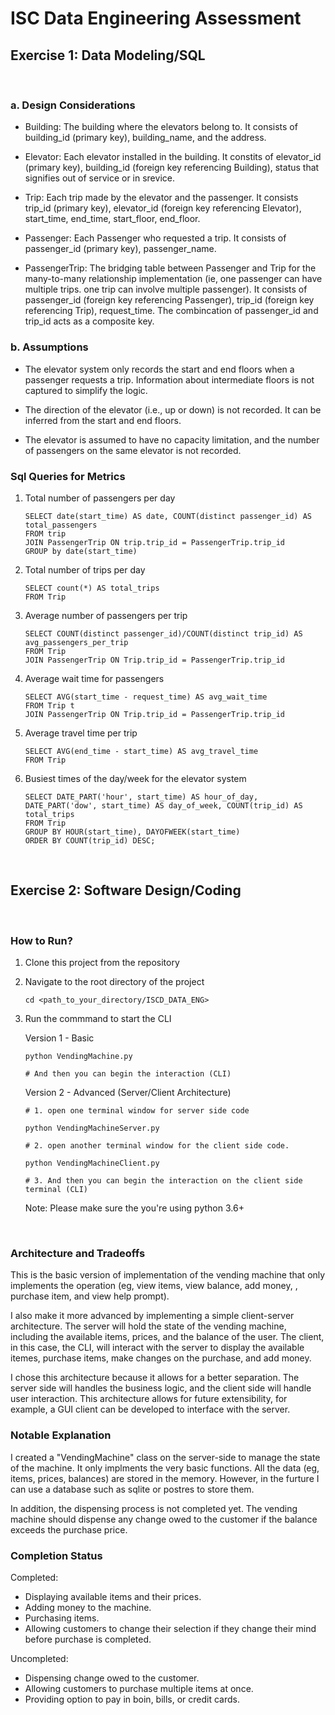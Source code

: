 # ISC Data Engineering Assessment

## Exercise 1: Data Modeling/SQL
&nbsp;

### a. Design Considerations
- Building: The building where the elevators belong to. It consists of building_id (primary key), building_name, and the address. 

- Elevator: Each elevator installed in the building. It constits of elevator_id (primary key), building_id (foreign key referencing Building), status that signifies out of service or in srevice.

- Trip: Each trip made by the elevator and the passenger. It consists trip_id (primary key), elevator_id (foreign key referencing Elevator), start_time, end_time, start_floor, end_floor.

- Passenger: Each Passenger who requested a trip. It consists of passenger_id (primary key), passenger_name.

- PassengerTrip: The bridging table between Passenger and Trip for the many-to-many relationship implementation (ie, one passenger can have multiple trips. one trip can involve multiple passenger). It consists of passenger_id (foreign key referencing Passenger), trip_id (foreign key referencing Trip), request_time. The combincation of passenger_id and trip_id acts as a composite key.


### b. Assumptions 

- The elevator system only records the start and end floors when a passenger requests a trip. Information about intermediate floors is not captured to simplify the logic.

- The direction of the elevator (i.e., up or down) is not recorded. It can be inferred from the start and end floors.

- The elevator is assumed to have no capacity limitation, and the number of passengers on the same elevator is not recorded.

### Sql Queries for Metrics

1.  Total number of passengers per day
  
    ```
    SELECT date(start_time) AS date, COUNT(distinct passenger_id) AS total_passengers
    FROM trip
    JOIN PassengerTrip ON trip.trip_id = PassengerTrip.trip_id
    GROUP by date(start_time)
    ```

2.  Total number of trips per day
  
    ```
    SELECT count(*) AS total_trips
    FROM Trip
    ```

3.  Average number of passengers per trip
  
     ```
     SELECT COUNT(distinct passenger_id)/COUNT(distinct trip_id) AS avg_passengers_per_trip
     FROM Trip
     JOIN PassengerTrip ON Trip.trip_id = PassengerTrip.trip_id
     ```

4.  Average wait time for passengers
  
    ```
    SELECT AVG(start_time - request_time) AS avg_wait_time
    FROM Trip t
    JOIN PassengerTrip ON Trip.trip_id = PassengerTrip.trip_id
    ```

5.  Average travel time per trip
  
    ```
    SELECT AVG(end_time - start_time) AS avg_travel_time
    FROM Trip
    ```

6.  Busiest times of the day/week for the elevator system
  
    ```
    SELECT DATE_PART('hour', start_time) AS hour_of_day, DATE_PART('dow', start_time) AS day_of_week, COUNT(trip_id) AS total_trips
    FROM Trip
    GROUP BY HOUR(start_time), DAYOFWEEK(start_time)
    ORDER BY COUNT(trip_id) DESC;
    ```

&nbsp;

## Exercise 2: Software Design/Coding
&nbsp;

### How to Run?
1. Clone this project from the repository
2. Navigate to the root directory of the project 
    ```
    cd <path_to_your_directory/ISCD_DATA_ENG>
    ```
3. Run the commmand to start the CLI

   Version 1 - Basic
   ```
   python VendingMachine.py

   # And then you can begin the interaction (CLI)
   ```

   Version 2 - Advanced (Server/Client Architecture)
   ```
   # 1. open one terminal window for server side code

   python VendingMachineServer.py

   # 2. open another terminal window for the client side code.

   python VendingMachineClient.py

   # 3. And then you can begin the interaction on the client side terminal (CLI)

   ```

    Note: Please make sure the you're using python 3.6+

&nbsp;

### Architecture and Tradeoffs

This is the basic version of implementation of the vending machine that only implements the operation (eg, view items, view balance, add money, , purchase item, and view help prompt). 

I also make it more advanced by implementing a simple client-server architecture. The server will hold the state of the vending machine, including the available items, prices, and the balance of the user. The client, in this case, the CLI, will interact with the server to display the available itemes, purchase items, make changes on the purchase, and add money.


I chose this architecture because it allows for a better separation. The server side will handles the business logic, and the client side will handle user interaction. This architecture allows for future extensibility, for example, a GUI client can be developed to interface with the server.


### Notable Explanation
I created a "VendingMachine" class on the server-side to manage the state of the machine. It only implments the very basic functions. All the data (eg, items, prices, balances) are stored in the memory. However, in the furture I can use a database such as sqlite or postres to store them.

In addition, the dispensing process is not completed yet. The vending machine should dispense any change owed to the customer if the balance exceeds the purchase price.



### Completion Status
Completed:
-  Displaying available items and their prices.
-  Adding money to the machine.
-  Purchasing items.
-  Allowing customers to change their selection if they change their mind before purchase is completed.

Uncompleted:
- Dispensing change owed to the customer.
- Allowing customers to purchase multiple items at once.
- Providing option to pay in boin, bills, or credit cards.

  
